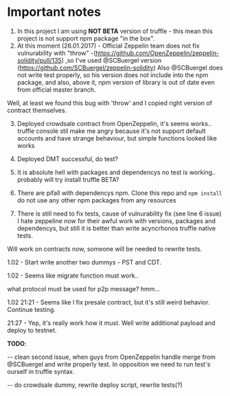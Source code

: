 # Important notes

1. In this project I am using **NOT BETA** version of truffle - this mean this project is not support npm package "in the box".
2. At this moment (26.01.2017) - Official Zeppelin team does not fix vulnurability with "throw"
-(https://github.com/OpenZeppelin/zeppelin-solidity/pull/135)
,so I've used @SCBuergel version (https://github.com/SCBuergel/zeppelin-solidity)
Also @SCBuergel does not write test properly, so his version does not include into the
npm package, and also, above it, npm version of library is out of date even from official master branch.

  Well, at least we found this bug with 'throw' and I copied right version of contract themselves.

3. Deployed crowdsale contract from OpenZeppelin, it's seems works.. truffle console stil make me angry because it's not support default accounts and have strange behaviour, but simple functions looked like works

4. Deployed DMT successful, do test?

5. It is absolute hell with packages and dependencys no test is working.. probably will try install truffle BETA?

6. There are pifall with dependencys npm. Clone this repo and
``` npm install ```
do not use any other npm packages from any resources

7. There is still need to fix tests, cause of vulnurability fix (see line 6 issue)
I hate zeppeline now for their awful work with versions, packages and dependencys, but still it is better than write acyncrhonos truffle native tests.

Will work on contracts now, someone will be needed to rewrite tests.


1.02 - Start write another two dummys - PST and CDT.

1.02 - Seems like migrate function must work..

what protocol must be used for p2p message? hmm...

1.02 21:21 - Seems like I fix presale contract, but it's still weird behavior. Continue testing.

21:27 - Yep, it's really work how it must. Well write additional payload and deploy to testnet.

**TODO**:

-- clean second issue, when guys from OpenZeppelin handle merge from @SCBuergel and write properly test. In opposition we need to run test's ourself in truffle syntax.

-- do crowdsale dummy, rewrite deploy script, rewrite tests(?)
